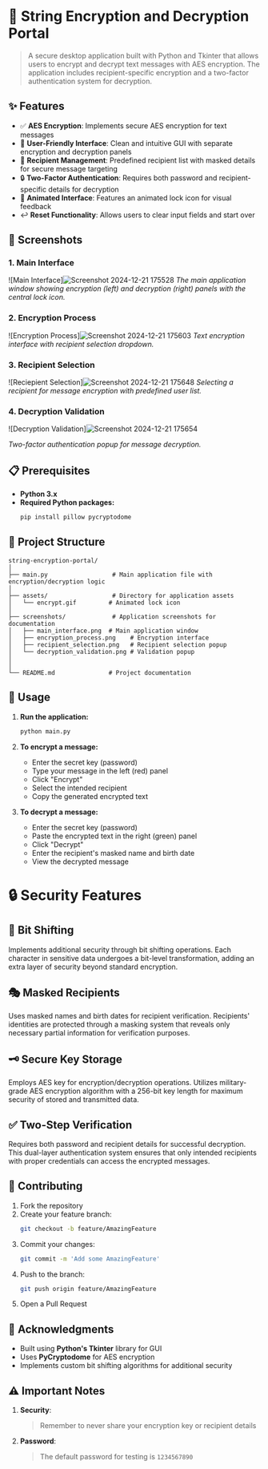 # 🔐 String Encryption and Decryption Portal

> A secure desktop application built with Python and Tkinter that allows users to encrypt and decrypt text messages with AES encryption. The application includes recipient-specific encryption and a two-factor authentication system for decryption.

## ✨ Features

- ✅ **AES Encryption**: Implements secure AES encryption for text messages
- 🎨 **User-Friendly Interface**: Clean and intuitive GUI with separate encryption and decryption panels
- 👥 **Recipient Management**: Predefined recipient list with masked details for secure message targeting
- 🔒 **Two-Factor Authentication**: Requires both password and recipient-specific details for decryption
- 🔄 **Animated Interface**: Features an animated lock icon for visual feedback
- ↩️ **Reset Functionality**: Allows users to clear input fields and start over

## 📸 Screenshots

### 1. Main Interface
![Main Interface]![Screenshot 2024-12-21 175528](https://github.com/user-attachments/assets/d87213ae-3a42-43ff-be53-2b5dbfd61ae7)
*The main application window showing encryption (left) and decryption (right) panels with the central lock icon.*


### 2. Encryption Process
![Encryption Process]![Screenshot 2024-12-21 175603](https://github.com/user-attachments/assets/df2e7d90-0bfe-4093-8201-4370d246cad2)
*Text encryption interface with recipient selection dropdown.*

### 3. Recipient Selection
![Reciepient Selection]![Screenshot 2024-12-21 175648](https://github.com/user-attachments/assets/22589be9-40e2-4398-b589-5dbf5fb0851d)
*Selecting a recipient for message encryption with predefined user list.*

### 4. Decryption Validation
![Decryption Validation]![Screenshot 2024-12-21 175654](https://github.com/user-attachments/assets/455b5d02-1e46-4d3d-a6e9-4a7048478fc6)

*Two-factor authentication popup for message decryption.*

## 📋 Prerequisites

- **Python 3.x**
- **Required Python packages:**
  ```bash
  pip install pillow pycryptodome
  ```

## 📁 Project Structure

```plaintext
string-encryption-portal/
│
├── main.py                  # Main application file with encryption/decryption logic
│
├── assets/                  # Directory for application assets
│   └── encrypt.gif         # Animated lock icon
│
├── screenshots/             # Application screenshots for documentation
│   ├── main_interface.png  # Main application window
│   ├── encryption_process.png    # Encryption interface
│   ├── recipient_selection.png   # Recipient selection popup
│   └── decryption_validation.png # Validation popup
│
│
└── README.md               # Project documentation
```


## 📖 Usage

1. **Run the application:**
   ```bash
   python main.py
   ```

2. **To encrypt a message:**
   - Enter the secret key (password)
   - Type your message in the left (red) panel
   - Click "Encrypt"
   - Select the intended recipient
   - Copy the generated encrypted text

3. **To decrypt a message:**
   - Enter the secret key (password)
   - Paste the encrypted text in the right (green) panel
   - Click "Decrypt"
   - Enter the recipient's masked name and birth date
   - View the decrypted message


# 🔒 Security Features

## 🔄 Bit Shifting
Implements additional security through bit shifting operations. Each character in sensitive data undergoes a bit-level transformation, adding an extra layer of security beyond standard encryption.

## 🎭 Masked Recipients
Uses masked names and birth dates for recipient verification. Recipients' identities are protected through a masking system that reveals only necessary partial information for verification purposes.

## 🗝️ Secure Key Storage
Employs AES key for encryption/decryption operations. Utilizes military-grade AES encryption algorithm with a 256-bit key length for maximum security of stored and transmitted data.

## ✅ Two-Step Verification
Requires both password and recipient details for successful decryption. This dual-layer authentication system ensures that only intended recipients with proper credentials can access the encrypted messages.

## 🤝 Contributing

1. Fork the repository
2. Create your feature branch:
   ```bash
   git checkout -b feature/AmazingFeature
   ```
3. Commit your changes:
   ```bash
   git commit -m 'Add some AmazingFeature'
   ```
4. Push to the branch:
   ```bash
   git push origin feature/AmazingFeature
   ```
5. Open a Pull Request



## 🙏 Acknowledgments

- Built using **Python's Tkinter** library for GUI
- Uses **PyCryptodome** for AES encryption
- Implements custom bit shifting algorithms for additional security

## ⚠️ Important Notes

1. **Security**: 
   > Remember to never share your encryption key or recipient details

2. **Password**: 
   > The default password for testing is `1234567890`


